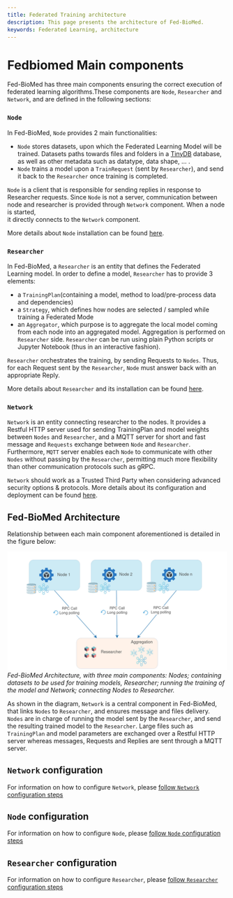 ```yaml
---
title: Federated Training architecture
description: This page presents the architecture of Fed-BioMed.
keywords: Federated Learning, architecture
---
```


# Fedbiomed Main components

Fed-BioMed has three main components ensuring the correct execution of federated learning algorithms.These components 
are `Node`, `Researcher` and `Network`, and are defined in the following sections:

### `Node`

In Fed-BioMed, `Node` provides 2 main functionalities: 

 - `Node` stores datasets, upon which the Federated Learning Model will be trained. Datasets paths towards files and folders in a [TinyDB](https://tinydb.readthedocs.io/en/latest/) database, as well as other metadata such as datatype, data shape, ... .
 - `Node` trains a model upon a `TrainRequest` (sent by `Researcher`), and send it back to the `Researcher` once training is completed.
 
`Node` is a client that is responsible for sending replies in response to Researcher requests. Since `Node` is not a 
server, communication between node and researcher is provided through `Network` component. When a node is started,  
it directly connects to the `Network` component.

More details about `Node` installation can be found [here](../user-guide/nodes/configuring-nodes.md).

### `Researcher`

In Fed-BioMed, a `Researcher` is an entity that defines the Federated Learning model. In order to define a model, `Researcher` has to provide 3 elements:

- a `TrainingPlan`(containing a model, method to load/pre-process data and dependencies)
- a `Strategy`, which defines how nodes are selected / sampled while training a Federated Mode
- an `Aggregator`, which purpose is to aggregate the local model coming from each node into an aggregated model. Aggregation is performed on `Researcher` side. `Researcher` can be run using plain Python scripts or Jupyter Notebook (thus in an interactive fashion).

`Researcher` orchestrates the training, by sending Requests to `Nodes`. Thus, for each Request sent by the `Researcher`, 
`Node` must answer back with an appropriate Reply.

More details about `Researcher` and its installation can be found [here](../user-guide/researcher/aggregation.md).

### `Network`

`Network` is an entity connecting researcher to the nodes. It provides a Restful HTTP server used for sending TrainingPlan 
and model weights between `Nodes` and `Researcher`, and a MQTT server for short and fast message and `Requests` exchange 
between `Node` and `Researcher`. Furthermore, `MQTT` server enables each `Node` to communicate with other `Nodes` 
without passing by the `Researcher`, permitting much more flexibility than other communication protocols such as gRPC. 

`Network` should work as a Trusted Third Party when considering advanced security options & protocols. More details about its configuration and deployment can be found [here](../tutorials/installation/1-setting-up-environment.md).

## Fed-BioMed Architecture

Relationship between each main component aforementioned is detailed in the figure below:

![alt text](../assets/img/diagrams/fedbiomed-base-arch-data-train.jpg#img-centered)
*Fed-BioMed Architecture, with three main components: Nodes; containing datasets to be   used for training models, 
Researcher; running the training of the model and Network; connecting Nodes to Researcher.*

As shown in the diagram, `Network` is a central component in Fed-BioMed, that links `Nodes` to `Researcher`, and ensures 
message and files delivery. `Nodes` are in charge of running the model sent by the `Researcher`, and send the resulting 
trained model to the `Researcher`. Large files such as `TrainingPlan` and model parameters are exchanged over a Restful 
HTTP server whereas messages, Requests and Replies are sent through a MQTT server.

## `Network` configuration

For information on how to configure `Network`, 
please [follow `Network` configuration steps](../tutorials/installation/1-setting-up-environment.md)

## `Node` configuration

For information on how to configure `Node`, 
please [follow `Node` configuration steps](../user-guide/nodes/configuring-nodes.md)

## `Researcher` configuration

For information on how to configure `Researcher`, 
please [follow `Researcher` configuration steps](../user-guide/researcher/experiment.md)


